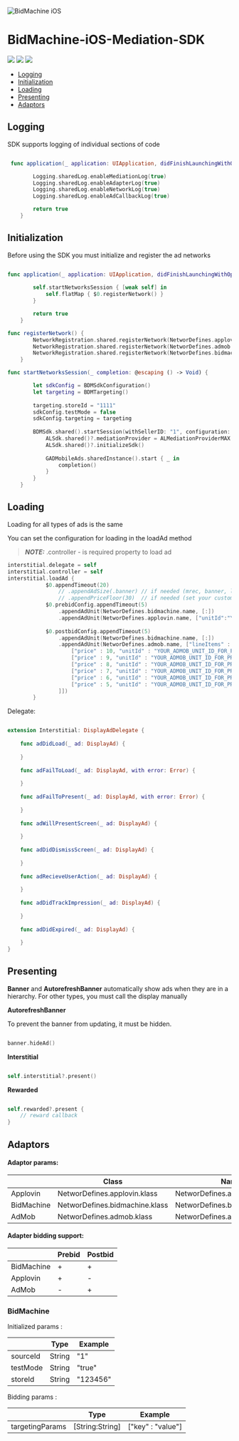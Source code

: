 ![BidMachine iOS](https://appodeal-ios.s3-us-west-1.amazonaws.com/docs/bidmachine.png)
# BidMachine-iOS-Mediation-SDK

[<img src="https://img.shields.io/badge/SDK%20Version-1.9.4-brightgreen">](https://docs.bidmachine.io/docs/in-house-mediation-1)
[<img src="https://img.shields.io/badge/Applovin%20MAX%20Version-11.3.3-blue">](https://dash.applovin.com/documentation/mediation/ios/getting-started/integration)
[<img src="https://img.shields.io/badge/AdMob%20Version-9.5.0-blue">](https://developers.google.com/admob/ios/quick-start)

* [Logging](#logging)
* [Initialization](#initialization)
* [Loading](#loading)
* [Presenting](#presenting)
* [Adaptors](#Adaptors)

## Logging

SDK supports logging of individual sections of code

``` swift

 func application(_ application: UIApplication, didFinishLaunchingWithOptions launchOptions: [UIApplication.LaunchOptionsKey: Any]?) -> Bool {

        Logging.sharedLog.enableMediationLog(true)
        Logging.sharedLog.enableAdapterLog(true)
        Logging.sharedLog.enableNetworkLog(true)
        Logging.sharedLog.enableAdCallbackLog(true)

        return true
    }

```

## Initialization

Before using the SDK you must initialize and register the ad networks

``` swift

func application(_ application: UIApplication, didFinishLaunchingWithOptions launchOptions: [UIApplication.LaunchOptionsKey: Any]?) -> Bool {
        
        self.startNetworksSession { [weak self] in
            self.flatMap { $0.registerNetwork() }
        }

        return true
    }

func registerNetwork() {
        NetworkRegistration.shared.registerNetwork(NetworDefines.applovin.klass, [:])
        NetworkRegistration.shared.registerNetwork(NetworDefines.admob.klass, [:])
        NetworkRegistration.shared.registerNetwork(NetworDefines.bidmachine.klass, [:])
    }

func startNetworksSession(_ completion: @escaping () -> Void) {

        let sdkConfig = BDMSdkConfiguration()
        let targeting = BDMTargeting()
        
        targeting.storeId = "1111"
        sdkConfig.testMode = false
        sdkConfig.targeting = targeting
        
        BDMSdk.shared().startSession(withSellerID: "1", configuration: sdkConfig) {
            ALSdk.shared()?.mediationProvider = ALMediationProviderMAX
            ALSdk.shared()?.initializeSdk()
            
            GADMobileAds.sharedInstance().start { _ in
                completion()
            }
        }
    }
```

## Loading

Loading for all types of ads is the same

You can set the configuration for loading in the loadAd method

> **_NOTE:_**  .controller - is required property to load ad

``` swift
interstitial.delegate = self
interstitial.controller = self
interstitial.loadAd {
            $0.appendTimeout(20) 
                // .appendAdSize(.banner) // if needed (mrec, banner, leaderboard size set)
                // .appendPriceFloor(30)  // if needed (set your custom price)
            $0.prebidConfig.appendTimeout(5)
                .appendAdUnit(NetworDefines.bidmachine.name, [:])
                .appendAdUnit(NetworDefines.applovin.name, ["unitId":"YOUR_ID"])
            
            $0.postbidConfig.appendTimeout(5)
                .appendAdUnit(NetworDefines.bidmachine.name, [:])
                .appendAdUnit(NetworDefines.admob.name, ["lineItems" : [
                    ["price" : 10, "unitId" : "YOUR_ADMOB_UNIT_ID_FOR_PRICE_10"],
                    ["price" : 9, "unitId" : "YOUR_ADMOB_UNIT_ID_FOR_PRICE_9"],
                    ["price" : 8, "unitId" : "YOUR_ADMOB_UNIT_ID_FOR_PRICE_8"],
                    ["price" : 7, "unitId" : "YOUR_ADMOB_UNIT_ID_FOR_PRICE_7"],
                    ["price" : 6, "unitId" : "YOUR_ADMOB_UNIT_ID_FOR_PRICE_6"],
                    ["price" : 5, "unitId" : "YOUR_ADMOB_UNIT_ID_FOR_PRICE_5"]
                ]])
        }

```

Delegate:

``` swift

extension Interstitial: DisplayAdDelegate {
    
    func adDidLoad(_ ad: DisplayAd) {
        
    }
    
    func adFailToLoad(_ ad: DisplayAd, with error: Error) {
        
    }
    
    func adFailToPresent(_ ad: DisplayAd, with error: Error) {
        
    }
    
    func adWillPresentScreen(_ ad: DisplayAd) {
        
    }
    
    func adDidDismissScreen(_ ad: DisplayAd) {
        
    }
    
    func adRecieveUserAction(_ ad: DisplayAd) {
        
    }
    
    func adDidTrackImpression(_ ad: DisplayAd) {
        
    }
    
    func adDidExpired(_ ad: DisplayAd) {
        
    }
}

```

## Presenting

**Banner** and **AutorefreshBanner** automatically show ads when they are in a hierarchy.
For other types, you must call the display manually

**AutorefreshBanner**

To prevent the banner from updating, it must be hidden.

``` swift

banner.hideAd()

```


**Interstitial**

``` swift

self.interstitial?.present()

```

**Rewarded**

``` swift

self.rewarded?.present { 
	// reward callback
}

```

## Adaptors

#### Adaptor params:

|            | Class                          | Name                          |
|------------|--------------------------------|-------------------------------|
| Applovin   | NetworDefines.applovin.klass   | NetworDefines.applovin.name   |
| BidMachine | NetworDefines.bidmachine.klass | NetworDefines.bidmachine.name |
| AdMob      | NetworDefines.admob.klass      | NetworDefines.admob.name      |

#### Adapter bidding support: 

|            | Prebid | Postbid |
|------------|--------|---------|
| BidMachine |    +   |    +    |
| Applovin   |    +   |    -    |
| AdMob      |    -   |    +    |

### BidMachine

Initialized params :

|          | Type   | Example  |
|----------|--------|----------|
| sourceId | String | "1"      |
| testMode | String | "true"   |
| storeId  | String | "123456" |

Bidding params :

|                 | Type            | Example           |
|-----------------|-----------------|-------------------|
| targetingParams | [String:String] | ["key" : "value"] |

